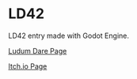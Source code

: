 # LD42
LD42 entry made with Godot Engine.

[Ludum Dare Page](https://ldjam.com/events/ludum-dare/42/waste-in-space)

[Itch.io Page](https://prowolfpc.itch.io/waste-in-space)
